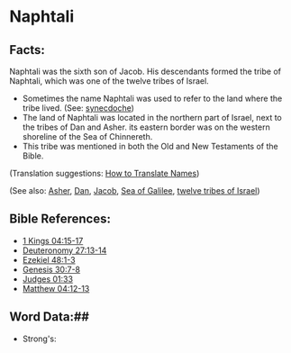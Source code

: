# Naphtali #

## Facts: ##

Naphtali was the sixth son of Jacob. His descendants formed the tribe of Naphtali, which was one of the twelve tribes of Israel.

* Sometimes the name Naphtali was used to refer to the land where the tribe lived. (See: [synecdoche](rc://en/ta/man/translate/figs-synecdoche))
* The land of Naphtali was located in the northern part of Israel, next to the tribes of Dan and Asher. its eastern border was on the western shoreline of the Sea of Chinnereth.
* This tribe was mentioned in both the Old and New Testaments of the Bible.
 

(Translation suggestions: [How to Translate Names](rc://en/ta/man/translate/translate-names))

(See also: [Asher](../other/asher.md), [Dan](../other/dan.md), [Jacob](../other/jacob.md), [Sea of Galilee](../other/seaofgalilee.md), [twelve tribes of Israel](../other/12tribesofisrael.md))

## Bible References: ##

* [1 Kings 04:15-17](rc://en/tn/help/1ki/04/15)
* [Deuteronomy 27:13-14](rc://en/tn/help/deu/27/13)
* [Ezekiel 48:1-3](rc://en/tn/help/ezk/48/01)
* [Genesis 30:7-8](rc://en/tn/help/gen/30/07)
* [Judges 01:33](rc://en/tn/help/jdg/01/33)
* [Matthew 04:12-13](rc://en/tn/help/mat/04/12)

## Word Data:##

* Strong's: 

